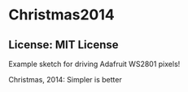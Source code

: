 # Christmas2014
## License: MIT License

Example sketch for driving Adafruit WS2801 pixels!

Christmas, 2014:  Simpler is better
